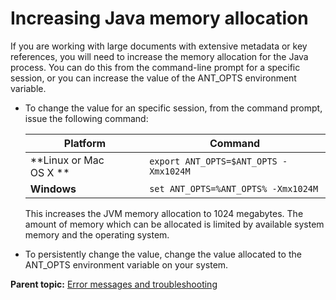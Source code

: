 # Increasing Java memory allocation

If you are working with large documents with extensive metadata or key references, you will need to increase the memory allocation for the Java process. You can do this from the command-line prompt for a specific session, or you can increase the value of the ANT\_OPTS environment variable.

-   To change the value for an specific session, from the command prompt, issue the following command:

    |Platform|Command|
    |--------|-------|
    |**Linux or Mac OS X **|`export ANT_OPTS=$ANT_OPTS -Xmx1024M`|
    |**Windows**|`set ANT_OPTS=%ANT_OPTS% -Xmx1024M`|

    This increases the JVM memory allocation to 1024 megabytes. The amount of memory which can be allocated is limited by available system memory and the operating system.

-   To persistently change the value, change the value allocated to the ANT\_OPTS environment variable on your system.

**Parent topic:** [Error messages and troubleshooting](../user-guide/troubleshooting-overview.md)

